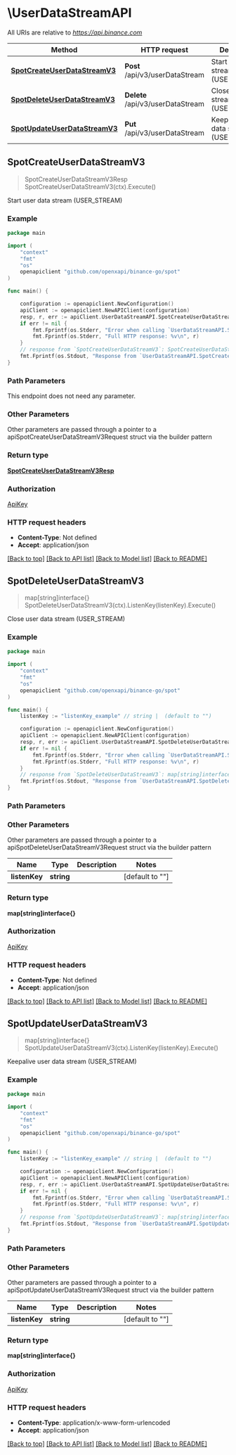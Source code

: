# \UserDataStreamAPI

All URIs are relative to *https://api.binance.com*

Method | HTTP request | Description
------------- | ------------- | -------------
[**SpotCreateUserDataStreamV3**](UserDataStreamAPI.md#SpotCreateUserDataStreamV3) | **Post** /api/v3/userDataStream | Start user data stream (USER_STREAM)
[**SpotDeleteUserDataStreamV3**](UserDataStreamAPI.md#SpotDeleteUserDataStreamV3) | **Delete** /api/v3/userDataStream | Close user data stream (USER_STREAM)
[**SpotUpdateUserDataStreamV3**](UserDataStreamAPI.md#SpotUpdateUserDataStreamV3) | **Put** /api/v3/userDataStream | Keepalive user data stream (USER_STREAM)



## SpotCreateUserDataStreamV3

> SpotCreateUserDataStreamV3Resp SpotCreateUserDataStreamV3(ctx).Execute()

Start user data stream (USER_STREAM)



### Example

```go
package main

import (
	"context"
	"fmt"
	"os"
	openapiclient "github.com/openxapi/binance-go/spot"
)

func main() {

	configuration := openapiclient.NewConfiguration()
	apiClient := openapiclient.NewAPIClient(configuration)
	resp, r, err := apiClient.UserDataStreamAPI.SpotCreateUserDataStreamV3(context.Background()).Execute()
	if err != nil {
		fmt.Fprintf(os.Stderr, "Error when calling `UserDataStreamAPI.SpotCreateUserDataStreamV3``: %v\n", err)
		fmt.Fprintf(os.Stderr, "Full HTTP response: %v\n", r)
	}
	// response from `SpotCreateUserDataStreamV3`: SpotCreateUserDataStreamV3Resp
	fmt.Fprintf(os.Stdout, "Response from `UserDataStreamAPI.SpotCreateUserDataStreamV3`: %v\n", resp)
}
```

### Path Parameters

This endpoint does not need any parameter.

### Other Parameters

Other parameters are passed through a pointer to a apiSpotCreateUserDataStreamV3Request struct via the builder pattern


### Return type

[**SpotCreateUserDataStreamV3Resp**](SpotCreateUserDataStreamV3Resp.md)

### Authorization

[ApiKey](../README.md#ApiKey)

### HTTP request headers

- **Content-Type**: Not defined
- **Accept**: application/json

[[Back to top]](#) [[Back to API list]](../README.md#documentation-for-api-endpoints)
[[Back to Model list]](../README.md#documentation-for-models)
[[Back to README]](../README.md)


## SpotDeleteUserDataStreamV3

> map[string]interface{} SpotDeleteUserDataStreamV3(ctx).ListenKey(listenKey).Execute()

Close user data stream (USER_STREAM)



### Example

```go
package main

import (
	"context"
	"fmt"
	"os"
	openapiclient "github.com/openxapi/binance-go/spot"
)

func main() {
	listenKey := "listenKey_example" // string |  (default to "")

	configuration := openapiclient.NewConfiguration()
	apiClient := openapiclient.NewAPIClient(configuration)
	resp, r, err := apiClient.UserDataStreamAPI.SpotDeleteUserDataStreamV3(context.Background()).ListenKey(listenKey).Execute()
	if err != nil {
		fmt.Fprintf(os.Stderr, "Error when calling `UserDataStreamAPI.SpotDeleteUserDataStreamV3``: %v\n", err)
		fmt.Fprintf(os.Stderr, "Full HTTP response: %v\n", r)
	}
	// response from `SpotDeleteUserDataStreamV3`: map[string]interface{}
	fmt.Fprintf(os.Stdout, "Response from `UserDataStreamAPI.SpotDeleteUserDataStreamV3`: %v\n", resp)
}
```

### Path Parameters



### Other Parameters

Other parameters are passed through a pointer to a apiSpotDeleteUserDataStreamV3Request struct via the builder pattern


Name | Type | Description  | Notes
------------- | ------------- | ------------- | -------------
 **listenKey** | **string** |  | [default to &quot;&quot;]

### Return type

**map[string]interface{}**

### Authorization

[ApiKey](../README.md#ApiKey)

### HTTP request headers

- **Content-Type**: Not defined
- **Accept**: application/json

[[Back to top]](#) [[Back to API list]](../README.md#documentation-for-api-endpoints)
[[Back to Model list]](../README.md#documentation-for-models)
[[Back to README]](../README.md)


## SpotUpdateUserDataStreamV3

> map[string]interface{} SpotUpdateUserDataStreamV3(ctx).ListenKey(listenKey).Execute()

Keepalive user data stream (USER_STREAM)



### Example

```go
package main

import (
	"context"
	"fmt"
	"os"
	openapiclient "github.com/openxapi/binance-go/spot"
)

func main() {
	listenKey := "listenKey_example" // string |  (default to "")

	configuration := openapiclient.NewConfiguration()
	apiClient := openapiclient.NewAPIClient(configuration)
	resp, r, err := apiClient.UserDataStreamAPI.SpotUpdateUserDataStreamV3(context.Background()).ListenKey(listenKey).Execute()
	if err != nil {
		fmt.Fprintf(os.Stderr, "Error when calling `UserDataStreamAPI.SpotUpdateUserDataStreamV3``: %v\n", err)
		fmt.Fprintf(os.Stderr, "Full HTTP response: %v\n", r)
	}
	// response from `SpotUpdateUserDataStreamV3`: map[string]interface{}
	fmt.Fprintf(os.Stdout, "Response from `UserDataStreamAPI.SpotUpdateUserDataStreamV3`: %v\n", resp)
}
```

### Path Parameters



### Other Parameters

Other parameters are passed through a pointer to a apiSpotUpdateUserDataStreamV3Request struct via the builder pattern


Name | Type | Description  | Notes
------------- | ------------- | ------------- | -------------
 **listenKey** | **string** |  | [default to &quot;&quot;]

### Return type

**map[string]interface{}**

### Authorization

[ApiKey](../README.md#ApiKey)

### HTTP request headers

- **Content-Type**: application/x-www-form-urlencoded
- **Accept**: application/json

[[Back to top]](#) [[Back to API list]](../README.md#documentation-for-api-endpoints)
[[Back to Model list]](../README.md#documentation-for-models)
[[Back to README]](../README.md)

